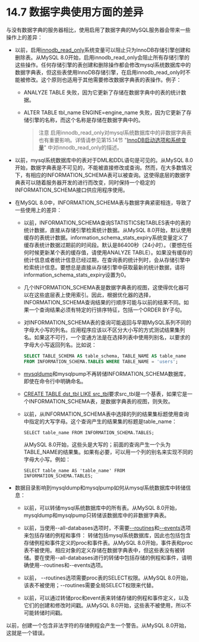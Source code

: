# 14.7 数据字典使用方面的差异

与没有数据字典的服务器相比，使用启用了数据字典的MySQL服务器会带来一些操作上的差异：

- 以前，启用[innodb_read_only](https://dev.mysql.com/doc/refman/8.0/en/innodb-parameters.html#sysvar_innodb_read_only)系统变量可以阻止只为InnoDB存储引擎创建和删除表。从MySQL 8.0开始，启用innodb_read_only会阻止所有存储引擎的这些操作。任何存储引擎的表创建和删除操作都会修改mysql系统数据库中的数据字典表，但这些表使用InnoDB存储引擎，在启用innodb_read_only时不能被修改。这个原则也适用于其他需要修改数据字典表的表操作。例子：

  - ANALYZE TABLE 失败，因为它更新了存储在数据字典中的表的统计数据。

  - ALTER TABLE tbl_name ENGINE=engine_name 失败，因为它更新了存储引擎的名称，而这个名称是存储在数据字典中的。

    > 注意
      启用innodb_read_only对mysql系统数据库中的非数据字典表也有重要影响。详情请参见第15.14节 "[InnoDB启动选项和系统变量](https://dev.mysql.com/doc/refman/8.0/en/innodb-parameters.html)" 中对innodb_read_only的描述。

- 以前，mysql系统数据库中的表对于DML和DDL语句是可见的。从MySQL 8.0开始，数据字典表是不可见的，不能被直接修改或查询。然而，在大多数情况下，有相应的INFORMATION_SCHEMA表可以被查询。这使得底层的数据字典表可以随着服务器开发的进行而改变，同时保持一个稳定的INFORMATION_SCHEMA接口供应用程序使用。

- 在MySQL 8.0中，INFORMATION_SCHEMA表与数据字典紧密相连，导致了一些使用上的差异：

  - 以前，INFORMATION_SCHEMA查询STATISTICS和TABLES表中的表的统计数据，直接从存储引擎检索统计数据。从MySQL 8.0开始，默认使用缓存的表统计数据。information_schema_stats_expiry系统变量定义了缓存表统计数据过期前的时间段。默认是86400秒（24小时）。（要想在任何时候更新某个表的缓存值，请使用ANALYZE TABLE）。如果没有缓存的统计信息或者统计信息已经过期，在查询表的统计列时，会从存储引擎中检索统计信息。要想总是直接从存储引擎中获取最新的统计数据，请将information_schema_stats_expiry设置为0。

  - 几个INFORMATION_SCHEMA表是数据字典表的视图，这使得优化器可以在这些底层表上使用索引。因此，根据优化器的选择，INFORMATION_SCHEMA查询结果的行顺序可能与以前的结果不同。如果一个查询结果必须有特定的行排序特征，包括一个ORDER BY子句。

  - 对INFORMATION_SCHEMA表的查询可能返回与早期MySQL系列不同的字母大小写的列名。应用程序应该以不区分大小写的方式测试结果集列名。如果这不可行，一个变通方法是在选择列表中使用列别名，以要求的字母大小写返回列名。比如说：

      ```sql
      SELECT TABLE_SCHEMA AS table_schema, TABLE_NAME AS table_name
      FROM INFORMATION_SCHEMA.TABLES WHERE TABLE_NAME = 'users';
      ```

  - [mysqldump](https://dev.mysql.com/doc/refman/8.0/en/mysqlpump.html)和mysqlpump不再转储INFORMATION_SCHEMA数据库，即使在命令行中明确命名。

  - [CREATE TABLE dst_tbl LIKE src_tbl](https://dev.mysql.com/doc/refman/8.0/en/create-table-like.html)要求src_tbl是一个基表，如果它是一个INFORMATION_SCHEMA表，是数据字典表的视图，则失败。

  - 以前，从INFORMATION_SCHEMA表中选择的列的结果集标题使用查询中指定的大写字母。这个查询产生的结果集的标题是table_name：

      `SELECT table_name FROM INFORMATION_SCHEMA.TABLES;`

    从MySQL 8.0开始，这些头是大写的；前面的查询产生一个头为TABLE_NAME的结果集。如果有必要，可以用一个列的别名来实现不同的字母大小写。例如：

      `SELECT table_name AS 'table_name' FROM INFORMATION_SCHEMA.TABLES;`

- 数据目录影响到mysqldump和mysqlpump如何从mysql系统数据库中转储信息：

  - 以前，可以转储mysql系统数据库中的所有表。从MySQL 8.0开始，mysqldump和mysqlpump只转储该数据库中的非数据字典表。

  - 以前，当使用--all-databases选项时，不需要[--routines](https://dev.mysql.com/doc/refman/8.0/en/mysqldump.html#option_mysqldump_routines)和[--events](https://dev.mysql.com/doc/refman/8.0/en/mysqldump.html#option_mysqldump_events)选项来包括存储的例程和事件： 转储包括mysql系统数据库，因此也包括包含存储例程和事件定义的proc和事件表。从MySQL 8.0开始，事件表和proc表不被使用。相应对象的定义存储在数据字典表中，但这些表没有被转储。要在使用--all-databases进行的转储中包括存储的例程和事件，请明确使用--routines和--events选项。

  - 以前， --routines选项需要proc表的SELECT权限。从MySQL 8.0开始，该表不被使用；--routines需要全局SELECT权限来代替。

  - 以前，可以通过转储proc和event表来转储存储的例程和事件定义，以及它们的创建和修改时间戳。从MySQL 8.0开始，这些表不被使用，所以不可能转储时间戳。

以前，创建一个包含非法字符的存储例程会产生一个警告。从MySQL 8.0开始，这就是一个错误。
